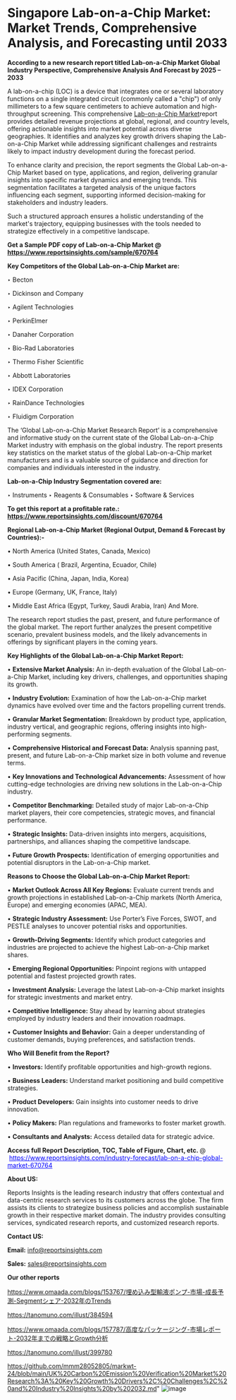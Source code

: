 # Singapore Lab-on-a-Chip Market: Market Trends, Comprehensive Analysis, and Forecasting until 2033

<strong>According to a new research report titled Lab-on-a-Chip Market Global Industry Perspective, Comprehensive Analysis And Forecast by 2025 – 2033</strong>

A lab-on-a-chip (LOC) is a device that integrates one or several laboratory functions on a single integrated circuit (commonly called a &#34;chip&#34;) of only millimeters to a few square centimeters to achieve automation and high-throughput screening. This comprehensive <a href=https://www.reportsinsights.com/sample/670764>Lab-on-a-Chip Market</a>report provides detailed revenue projections at global, regional, and country levels, offering actionable insights into market potential across diverse geographies. It identifies and analyzes key growth drivers shaping the Lab-on-a-Chip Market while addressing significant challenges and restraints likely to impact industry development during the forecast period.

To enhance clarity and precision, the report segments the Global Lab-on-a-Chip Market based on type, applications, and region, delivering granular insights into specific market dynamics and emerging trends. This segmentation facilitates a targeted analysis of the unique factors influencing each segment, supporting informed decision-making for stakeholders and industry leaders.

Such a structured approach ensures a holistic understanding of the market's trajectory, equipping businesses with the tools needed to strategize effectively in a competitive landscape.

<strong>Get a Sample PDF copy of Lab-on-a-Chip Market </strong><strong>@<a href=https://www.reportsinsights.com/sample/670764 style=color:#0000ff;> https://www.reportsinsights.com/sample/670764</a></strong></font>

<strong>Key Competitors of the Global Lab-on-a-Chip Market are:</strong>

‣ Becton

‣ Dickinson and Company

‣ Agilent Technologies

‣ PerkinElmer

‣ Danaher Corporation

‣ Bio-Rad Laboratories

‣ Thermo Fisher Scientific

‣ Abbott Laboratories

‣ IDEX Corporation

‣ RainDance Technologies

‣ Fluidigm Corporation

The ‘Global Lab-on-a-Chip Market Research Report’ is a comprehensive and informative study on the current state of the Global Lab-on-a-Chip Market industry with emphasis on the global industry. The report presents key statistics on the market status of the global Lab-on-a-Chip market manufacturers and is a valuable source of guidance and direction for companies and individuals interested in the industry.

<strong>Lab-on-a-Chip Industry Segmentation covered are:</strong>

‣ Instruments
‣ Reagents & Consumables
‣ Software & Services

<strong>To get this report at a profitable rate.: <a href=https://www.reportsinsights.com/discount/670764 style=color:#0000ff;>https://www.reportsinsights.com/discount/670764</a></strong></font>

<strong>Regional Lab-on-a-Chip Market (Regional Output, Demand &amp; Forecast by Countries):-</strong>

• North America (United States, Canada, Mexico)

• South America ( Brazil, Argentina, Ecuador, Chile)

• Asia Pacific (China, Japan, India, Korea)

• Europe (Germany, UK, France, Italy)

• Middle East Africa (Egypt, Turkey, Saudi Arabia, Iran) And More.

The research report studies the past, present, and future performance of the global market. The report further analyzes the present competitive scenario, prevalent business models, and the likely advancements in offerings by significant players in the coming years.

<strong>Key Highlights of the Global Lab-on-a-Chip Market Report:</strong>

• <strong>Extensive Market Analysis:</strong> An in-depth evaluation of the Global Lab-on-a-Chip Market, including key drivers, challenges, and opportunities shaping its growth.

• <strong>Industry Evolution:</strong> Examination of how the Lab-on-a-Chip market dynamics have evolved over time and the factors propelling current trends.

• <strong>Granular Market Segmentation:</strong> Breakdown by product type, application, industry vertical, and geographic regions, offering insights into high-performing segments.

• <strong>Comprehensive Historical and Forecast Data:</strong> Analysis spanning past, present, and future Lab-on-a-Chip market size in both volume and revenue terms.

• <strong>Key Innovations and Technological Advancements:</strong> Assessment of how cutting-edge technologies are driving new solutions in the Lab-on-a-Chip industry.

• <strong>Competitor Benchmarking:</strong> Detailed study of major Lab-on-a-Chip market players, their core competencies, strategic moves, and financial performance.

• <strong>Strategic Insights:</strong> Data-driven insights into mergers, acquisitions, partnerships, and alliances shaping the competitive landscape.

• <strong>Future Growth Prospects:</strong> Identification of emerging opportunities and potential disruptors in the Lab-on-a-Chip market.

<strong>Reasons to Choose the Global Lab-on-a-Chip Market Report:</strong>

• <strong>Market Outlook Across All Key Regions:</strong> Evaluate current trends and growth projections in established Lab-on-a-Chip markets (North America, Europe) and emerging economies (APAC, MEA).

• <strong>Strategic Industry Assessment:</strong> Use Porter’s Five Forces, SWOT, and PESTLE analyses to uncover potential risks and opportunities.

• <strong>Growth-Driving Segments:</strong> Identify which product categories and industries are projected to achieve the highest Lab-on-a-Chip market shares.

• <strong>Emerging Regional Opportunities:</strong> Pinpoint regions with untapped potential and fastest projected growth rates.

• <strong>Investment Analysis:</strong> Leverage the latest Lab-on-a-Chip market insights for strategic investments and market entry.

• <strong>Competitive Intelligence:</strong> Stay ahead by learning about strategies employed by industry leaders and their innovation roadmaps.

• <strong>Customer Insights and Behavior:</strong> Gain a deeper understanding of customer demands, buying preferences, and satisfaction trends.

<strong>Who Will Benefit from the Report?</strong>

• <strong>Investors:</strong> Identify profitable opportunities and high-growth regions.

• <strong>Business Leaders:</strong> Understand market positioning and build competitive strategies.

• <strong>Product Developers:</strong> Gain insights into customer needs to drive innovation.

• <strong>Policy Makers:</strong> Plan regulations and frameworks to foster market growth.

• <strong>Consultants and Analysts:</strong> Access detailed data for strategic advice.
</ul>
<strong>Access full Report Description, TOC, Table of Figure, Chart, etc. </strong>@  <a href=https://www.reportsinsights.com/industry-forecast/lab-on-a-chip-global-market-670764 style=color:#0000ff;>https://www.reportsinsights.com/industry-forecast/lab-on-a-chip-global-market-670764</a></font>

<strong><strong>About US</strong>:</strong>

Reports Insights is the leading research industry that offers contextual and data-centric research services to its customers across the globe. The firm assists its clients to strategize business policies and accomplish sustainable growth in their respective market domain. The industry provides consulting services, syndicated research reports, and customized research reports.

<strong>Contact US:</strong>

<p class=""""><b>Email:</b> <a href=mailto:info@reportsinsights.com>info@reportsinsights.com</a></p>
<p class=""""><b>Sales:</b> <a href=mailto:sales@reportsinsights.com>sales@reportsinsights.com</a></p>

<strong>Our other reports</strong>

<a href=https://www.omaada.com/blogs/153767/埋め込み型輸液ポンプ-市場-成長予測-Segmentシェア-2032年のTrends>https://www.omaada.com/blogs/153767/埋め込み型輸液ポンプ-市場-成長予測-Segmentシェア-2032年のTrends</a>

<a href=https://tanomuno.com/illust/384594>https://tanomuno.com/illust/384594</a>

<a href=https://www.omaada.com/blogs/157787/高度なパッケージング-市場レポート-2032年までの戦略とGrowth分析>https://www.omaada.com/blogs/157787/高度なパッケージング-市場レポート-2032年までの戦略とGrowth分析</a>

<a href=https://tanomuno.com/illust/399780>https://tanomuno.com/illust/399780</a>

<a href=https://github.com/mmm28052805/markwt-24/blob/main/UK%20Carbon%20Emission%20Verification%20Market%20Research%3A%20Key%20Growth%20Drivers%2C%20Challenges%2C%20and%20Industry%20Insights%20by%202032.md>https://github.com/mmm28052805/markwt-24/blob/main/UK%20Carbon%20Emission%20Verification%20Market%20Research%3A%20Key%20Growth%20Drivers%2C%20Challenges%2C%20and%20Industry%20Insights%20by%202032.md</a>"
![image](https://github.com/user-attachments/assets/fbea983d-180b-4150-b4ad-fb7b2e7e826e)

